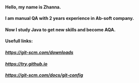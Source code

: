 #### Hello, my name is Zhanna.
#### I am manual QA with 2 years experience in Ab-soft company.
####  Now I study Java to get new skills and become AQA.
####  Usefull links:
####  *https://git-scm.com/downloads*
#### *https://try.github.io*
#### *https://git-scm.com/docs/git-config*
